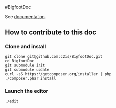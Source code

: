 #BigfootDoc

See [documentation](http://c2is.github.io/BigfootDoc).

## How to contribute to this doc
### Clone and install

``` shell
git clone git@github.com:c2is/BigfootDoc.git
cd BigfootDoc
git submodule init
git submodule update
curl -sS https://getcomposer.org/installer | php
./composer.phar install
```

### Launch the editor
``` shell
./edit
```
